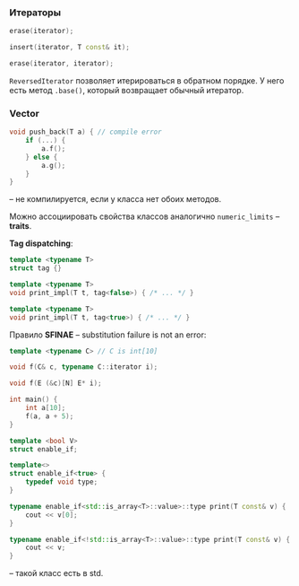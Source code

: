 ### Итераторы

```cpp
erase(iterator);

insert(iterator, T const& it);

erase(iterator, iterator);
```

`ReversedIterator` позволяет итерироваться в обратном порядке. 
У него есть метод `.base()`, который возвращает обычный итератор.


### Vector

```cpp
void push_back(T a) { // compile error
    if (...) {
        a.f();
    } else {
        a.g(); 
    }
}
```
– не компилируется, если у класса нет обоих методов.

Можно ассоциировать свойства классов аналогично `numeric_limits` – **traits**.

**Tag dispatching**:
```cpp
template <typename T>
struct tag {}

template <typename T>
void print_impl(T t, tag<false>) { /* ... */ }

template <typename T>
void print_impl(T t, tag<true>) { /* ... */ }
```

Правило **SFINAE** – substitution failure is not an error:
```cpp
template <typename C> // C is int[10]

void f(C& c, typename C::iterator i);

void f(E (&c)[N] E* i);

int main() {
    int a[10];
    f(a, a + 5);
} 
```

```cpp
template <bool V>
struct enable_if;

template<>
struct enable_if<true> {
    typedef void type;
}

typename enable_if<std::is_array<T>::value>::type print(T const& v) {
    cout << v[0];
}

typename enable_if<!std::is_array<T>::value>::type print(T const& v) {
    cout << v;
}
```
– такой класс есть в std.

